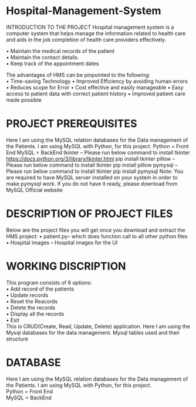 # Hospital-Management-System
INTRODUCTION TO THE PROJECT
Hospital management system is a computer system that helps manage the information related to health care and aids in the job completion of health care providers effectively. 

•	Maintain the medical records of the patient \
•	Maintain the contact details. \
•	Keep track of the appointment dates 

The advantages of HMS can be pinpointed to the following: \
•	Time-saving Technology
•	Improved Efficiency by avoiding human errors
•	Reduces scope for Error
•	Cost effective and easily manageable
•	Easy access to patient data with correct patient history
•	Improved patient care made possible


# PROJECT PREREQUISITES
Here I am using the MySQL relation databases for the Data management of the Patients.
I am using MySQL with Python, for this project.
Python = Front End
MySQL = BackEnd
tkinter – Please run below command to install tkinter
https://docs.python.org/3/library/tkinter.html
pip install tkinter
pillow – Please run below command to install tkinter
pip install pillow
pymysql – Please run below command to install tkinter
pip install pymysql
Note: You are required to have MySQL server installed on your system in order to make pymysql work. If you do not have it ready, please download from MySQL Official website

# DESCRIPTION OF PROJECT FILES
Below are the project files you will get once you download and extract the HMS project:
•	patient.py– which does function call to all other python files
•	Hospital images – Hospital images for the UI

# WORKING DISCRIPTION
This program consists of 6 options: \
•	Add record of the patients \
•	Update records \
•	Reset the Reacords \
•	Delete the records \
•	Display all the records \
•	Exit \
This is CRUD(Create, Read, Update, Delete) application.
Here I am using the Mysql databases for the data management.
Mysql tables used and their structure
# DATABASE
Here I am using the MySQL relation databases for the Data management of the Patients.
I am using MySQL with Python, for this project. \
Python = Front End \
MySQL = BackEnd 
